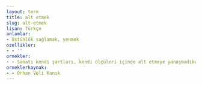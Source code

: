 ```yaml
---
layout: term
title: alt etmek
slug: alt-etmek
lisan: Türkçe
anlamlar:
- üstünlük sağlamak, yenmek
ozellikler:
- - ''
ornekler:
- - Sanatı kendi şartları, kendi ölçüleri içinde alt etmeye yanaşmadıkça gerçek sanatkâr olmaya imkân yok.
orneklerkaynak:
- - Orhan Veli Kanık
---
```

